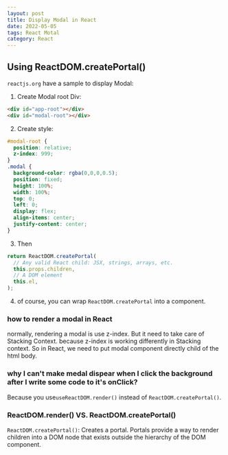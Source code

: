 ```yaml
---
layout: post
title: Display Modal in React
date: 2022-05-05
tags: React Motal
category: React
---
```


## Using ReactDOM.createPortal()

`reactjs.org` have a sample to display Modal:
1. Create Modal root Div:
```html
<div id="app-root"></div>
<div id="modal-root"></div>
```

2. Create style:
```css
#modal-root {
  position: relative;
  z-index: 999;
}
.modal {
  background-color: rgba(0,0,0,0.5);
  position: fixed;
  height: 100%;
  width: 100%;
  top: 0;
  left: 0;
  display: flex;
  align-items: center;
  justify-content: center;
}
```
3. Then  
```js
return ReactDOM.createPortal(
  // Any valid React child: JSX, strings, arrays, etc.
  this.props.children,
  // A DOM element
  this.el,
); 
```
4. of course, you can wrap `ReactDOM.createPortal` into a component.

### how to render a modal in React
normally, rendering a modal is use z-index. But it need to take care of Stacking Context. because z-index is working differently in Stacking context. 
So in React, we need to put modal component directly child of the html body.
 
### why I can't make medal dispear when I click the background after I write some code to it's onClick? 
Because you use`useReactDOM.render()` instead of `ReactDOM.createPortal()`.

### ReactDOM.render() VS. ReactDOM.createPortal()
`ReactDOM.createPortal()`: Creates a portal. 
Portals provide a way to render children into a DOM node that exists outside the hierarchy of the DOM component.